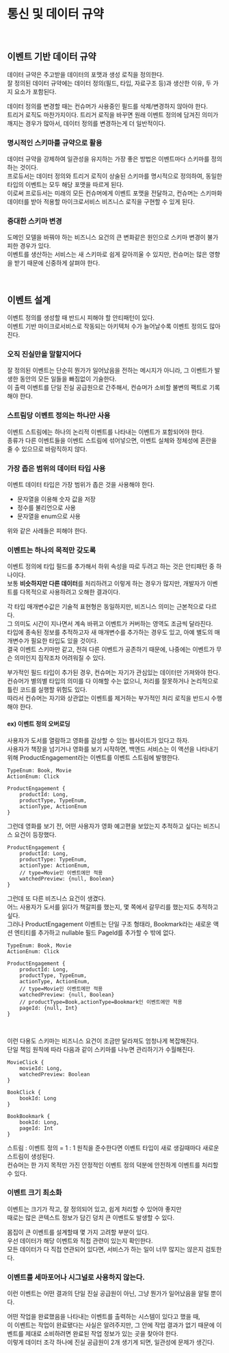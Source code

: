 # 통신 및 데이터 규약

<br>

## 이벤트 기반 데이터 규약

데이터 규약은 주고받을 데이터의 포맷과 생성 로직을 정의한다. <br>
잘 정의된 데이터 규약에는 데이터 정의(필드, 타입, 자료구조 등)과 생산한 이유, 두 가지 요소가 포함된다.

데이터 정의를 변경할 때는 컨슈머가 사용중인 필드를 삭제/변경하지 않아야 한다. <br>
트리거 로직도 마찬가지이다. 트리거 로직을 바꾸면 원래 이벤트 정의에 담겨진 의미가 깨지는 경우가 많아서, 데이터 정의를 변경하는게 더 일반적이다.

### 명시적인 스키마를 규약으로 활용

데이터 규약을 강제하여 일관성을 유지하는 가장 좋은 방법은 이벤트마다 스키마를 정의하는 것이다. <br>
프로듀서는 데이터 정의와 트리거 로직이 상술된 스키마를 명시적으로 정의하여, 동일한 타입의 이벤트는 모두 해당 포맷을 따르게 된다. <br>
이로써 프로듀서는 미래의 모든 컨슈머에게 이벤트 포맷을 전달하고, 컨슈머는 스키마화 데이터를 받아 적용할 마이크로서비스 비즈니스 로직을 구현할 수 있게 된다.

### 중대한 스키마 변경

도메인 모델을 바꿔야 하는 비즈니스 요건의 큰 변화같은 원인으로 스키마 변경이 불가피한 경우가 있다. <br>
이벤트를 생산하는 서비스는 새 스키마로 쉽게 갈아끼울 수 있지만, 컨슈머는 많은 영향을 받기 때문에 신중하게 살펴야 한다.

<br>

## 이벤트 설계

이벤트 정의를 생성할 때 반드시 피해야 할 안티패턴이 있다. <br>
이벤트 기반 마이크로서비스로 작동되는 아키텍처 수가 늘어날수록 이벤트 정의도 많아진다.

### 오직 진실만을 말할지어다

잘 정의된 이벤트는 단순히 뭔가가 일어났음을 전하는 메시지가 아니라, 그 이벤트가 발생한 동안의 모든 일들을 빠짐없이 기술한다. <br>
이 출력 이벤트를 단일 진실 공급원으로 간주해서, 컨슈머가 소비할 불변의 팩트로 기록해야 한다.

### 스트림당 이벤트 정의는 하나만 사용

이벤트 스트림에는 하나의 논리적 이벤트를 나타내는 이벤트가 포함되어야 한다. <br>
종류가 다른 이벤트들을 이벤트 스트림에 섞어넣으면, 이벤트 실체와 정체성에 혼란을 줄 수 있으므로 바람직하지 않다.

### 가장 좁은 범위의 데이터 타입 사용

이벤트 데이터 타입은 가장 범위가 좁은 것을 사용해야 한다.

- 문자열을 이용해 숫자 값을 저장
- 정수를 불리언으로 사용
- 문자열을 enum으로 사용

위와 같은 사례들은 피해야 한다.

### 이벤트는 하나의 목적만 갖도록

이벤트 정의에 타입 필드를 추가해서 하위 속성을 따로 두려고 하는 것은 안티패턴 중 하나이다. <br>
보통 **비슷하지만 다른 데이터**를 처리하려고 이렇게 하는 경우가 많지만, 개발자가 이벤트를 다목적으로 사용하려고 오해한 결과이다.

각 타입 매개변수값은 기술적 표현형은 동일하지만, 비즈니스 의미는 근본적으로 다르다. <br>
그 의미도 시간이 지나면서 계속 바뀌고 이벤트가 커버하는 영역도 조금씩 달라진다. <br>
타입에 종속된 정보를 추적하고자 새 매개변수를 추가하는 경우도 있고, 아예 별도의 매개변수가 필요한 타입도 있을 것이다. <br>
결국 이벤트 스키마만 같고, 전혀 다른 이벤트가 공존하기 때문에, 나중에는 이벤트가 무슨 의미인지 짐작조차 어려워질 수 있다.

부가적인 필드 타입이 추가된 경우, 컨슈머는 자기가 관심있는 데이터만 가져와야 한다. <br>
컨슈머가 별의별 타입의 의미를 다 이해할 수는 없으니, 처리를 잘못하거나 논리적으로 틀린 코드를 실행할 위험도 있다. <br>
따라서 컨슈머는 자기와 상관없는 이벤트를 제거하는 부가적인 처리 로직을 반드시 수행해야 한다.

#### ex) 이벤트 정의 오버로딩

사용자가 도서를 열람하고 영화를 감상할 수 있는 웹사이트가 있다고 하자. <br>
사용자가 책장을 넘기거나 영화를 보기 시작하면, 백엔드 서비스는 이 액션을 나타내기 위해 ProductEngagement라는 이벤트를 이벤트 스트림에 발행한다.

```
TypeEnum: Book, Movie
ActionEnum: Click

ProductEngagement {
    productId: Long,
    productType, TypeEnum,
    actionType, ActionEnum
}
```

그런데 영화를 보기 전, 어떤 사용자가 영화 예고편을 보았는지 추적하고 싶다는 비즈니스 요건이 등장했다.

```
ProductEngagement {
    productId: Long,
    productType: TypeEnum,
    actionType: ActionEnum,
    // type=Movie인 이벤트에만 적용
    watchedPreview: {null, Boolean}
}
```

그런데 또 다른 비즈니스 요건이 생겼다. <br>
어느 사용자가 도서를 읽다가 책갈피를 했는지, 몇 쪽에서 갈무리를 했는지도 추적하고 싶다. <br>
그러나 ProductEngagement 이벤트는 단일 구조 형태라, Bookmark라는 새로운 액션 엔티티를 추가하고 nullable 필드 PageId를 추가할 수 밖에 없다.

```
TypeEnum: Book, Movie
ActionEnum: Click

ProductEngagement {
    productId: Long,
    productType, TypeEnum,
    actionType, ActionEnum,
    // type=Movie인 이벤트에만 적용
    watchedPreview: {null, Boolean}
    // productType=Book,actionType=Bookmark인 이벤트에만 적용
    pageId: {null, Int}
}
```

<br>

이런 다용도 스키마는 비즈니스 요건이 조금만 달라져도 엄청나게 복잡해진다. <br>
단일 책임 원칙에 따라 다음과 같이 스키마를 나누면 관리하기가 수월해진다.

```
MovieClick {
    movieId: Long,
    watchedPreview: Boolean
}

BookClick {
    bookId: Long
}

BookBookmark {
    bookId: Long,
    pageId: Int
}
```

스트림 : 이벤트 정의 = 1 : 1 원칙을 준수한다면 이벤트 타입이 새로 생길때마다 새로운 스트림이 생성된다. <br>
컨슈머는 한 가지 목적만 가진 안정적인 이벤트 정의 덕분에 안전하게 이벤트를 처리할 수 있다.

### 이벤트 크기 최소화

이벤트는 크기가 작고, 잘 정의되어 있고, 쉽게 처리할 수 있어야 좋지만 <br>
때로는 많은 콘텍스트 정보가 담긴 덩치 큰 이벤트도 발생할 수 있다.

몸집이 큰 이벤트를 설계할때 몇 가지 고려할 부분이 있다. <br>
우선 데이터가 해당 이벤트와 직접 관련이 있는지 확인한다. <br>
모든 데이터가 다 직접 연관되어 있다면, 서비스가 하는 일이 너무 많지는 않은지 검토한다.

### 이벤트를 세마포어나 시그널로 사용하지 않는다.

이런 이벤트는 어떤 결과의 단일 진실 공급원이 아닌, 그냥 뭔가가 일어났음을 알릴 뿐이다.

어떤 작업을 완료했음을 나타내는 이벤트를 출력하는 시스템이 있다고 했을 때, <br>
이 이벤트는 작업이 완료됐다는 사실은 알려주지만, 그 안에 작업 결과가 없기 때문에 이벤트를 제대로 소비하려면 완료된 작업 정보가 있는 곳을 찾아야 한다. <br>
이렇게 데이터 조각 하나에 진실 공급원이 2개 생기게 되면, 일관성에 문제가 생긴다.




















